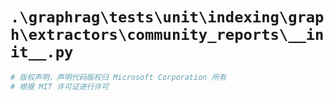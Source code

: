 # `.\graphrag\tests\unit\indexing\graph\extractors\community_reports\__init__.py`

```py
# 版权声明，声明代码版权归 Microsoft Corporation 所有
# 根据 MIT 许可证进行许可
```